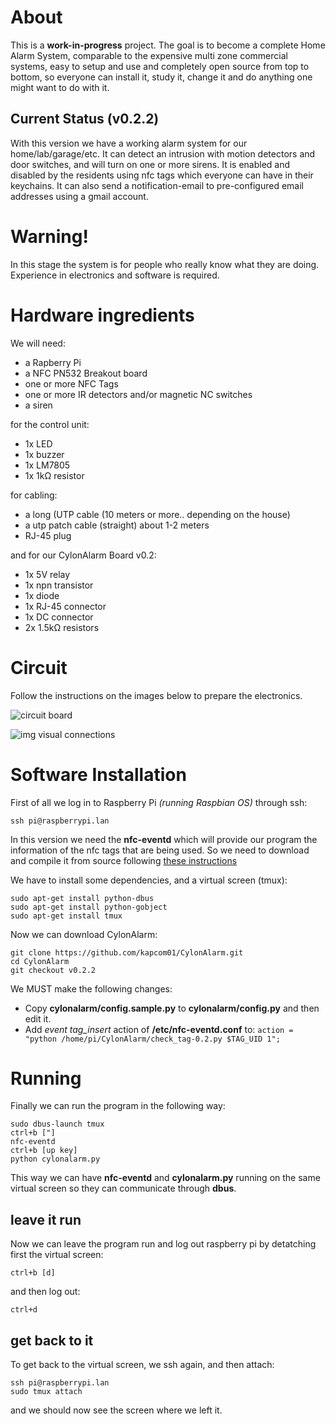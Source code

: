 # About
This is a **work-in-progress** project. The goal is to become a complete Home Alarm System, comparable to the expensive multi zone commercial systems, easy to setup and use and completely open source from top to bottom, so everyone can install it, study it, change it and do anything one might want to do with it.

## Current Status (v0.2.2)
With this version we have a working alarm system for our home/lab/garage/etc. It can detect an intrusion with motion detectors and door switches, and will turn on one or more sirens. It is enabled and disabled by the residents using nfc tags which everyone can have in their keychains. It can also send a notification-email to pre-configured email addresses using a gmail account.

# Warning!
In this stage the system is for people who really know what they are doing. Experience in electronics and software is required.

# Hardware ingredients
We will need:

- a Rapberry Pi
- a NFC PN532 Breakout board
- one or more NFC Tags
- one or more IR detectors and/or magnetic NC switches
- a siren

for the control unit:

- 1x LED
- 1x buzzer
- 1x LM7805
- 1x 1kΩ resistor

for cabling:

- a long (UTP cable (10 meters or more.. depending on the house)
- a utp patch cable (straight) about 1-2 meters
- RJ-45 plug

and for our CylonAlarm Board v0.2:

- 1x 5V relay
- 1x npn transistor
- 1x diode
- 1x RJ-45 connector
- 1x DC connector
- 2x 1.5kΩ resistors

# Circuit
Follow the instructions on the images below to prepare the electronics.

![circuit board](https://raw.github.com/kapcom01/CylonAlarm/master/images/cylonalarm_board.png)

![img visual connections](https://raw.github.com/kapcom01/CylonAlarm/master/images/cylonalarm_cabling.png)


# Software Installation
First of all we log in to Raspberry Pi *(running Raspbian OS)* through ssh:

    ssh pi@raspberrypi.lan

In this version we need the **nfc-eventd** which will provide our program the information of the nfc tags that are being used.
So we need to download and compile it from source following [these instructions](http://nfc-tools.org/index.php?title=Nfc-eventd)

We have to install some dependencies, and a virtual screen (tmux):

    sudo apt-get install python-dbus
    sudo apt-get install python-gobject
    sudo apt-get install tmux

Now we can download CylonAlarm:

    git clone https://github.com/kapcom01/CylonAlarm.git
    cd CylonAlarm
    git checkout v0.2.2

We MUST make the following changes:

- Copy **cylonalarm/config.sample.py** to **cylonalarm/config.py** and then edit it.
- Add *event tag_insert* action of **/etc/nfc-eventd.conf** to: `action = "python /home/pi/CylonAlarm/check_tag-0.2.py $TAG_UID 1";` 

# Running
Finally we can run the program in the following way:

    sudo dbus-launch tmux
    ctrl+b ["]
    nfc-eventd
    ctrl+b [up key]
    python cylonalarm.py

This way we can have **nfc-eventd** and **cylonalarm.py** running on the same virtual screen so they can communicate through **dbus**.

## leave it run
Now we can leave the program run and log out raspberry pi by detatching first the virtual screen:

    ctrl+b [d]

and then log out:

    ctrl+d

## get back to it
To get back to the virtual screen, we ssh again, and then attach:

    ssh pi@raspberrypi.lan
    sudo tmux attach

and we should now see the screen where we left it.
